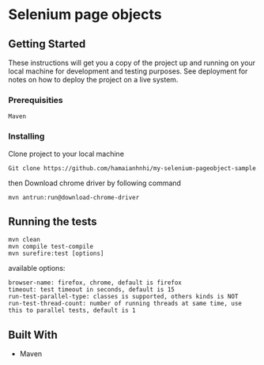 # Selenium page objects


## Getting Started

These instructions will get you a copy of the project up and running on your local machine for development and testing purposes. See deployment for notes on how to deploy the project on a live system.

### Prerequisities

```
Maven

```

### Installing

Clone project to your local machine

```
Git clone https://github.com/hamaianhnhi/my-selenium-pageobject-sample
```

then Download chrome driver by following command

```
mvn antrun:run@download-chrome-driver
```

## Running the tests

```
mvn clean
mvn compile test-compile
mvn surefire:test [options]
```
available options:

```
browser-name: firefox, chrome, default is firefox
timeout: test timeout in seconds, default is 15
run-test-parallel-type: classes is supported, others kinds is NOT
run-test-thread-count: number of running threads at same time, use this to parallel tests, default is 1
```

## Built With

* Maven

